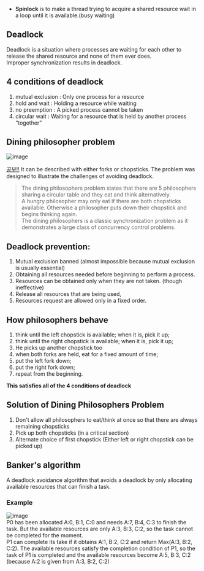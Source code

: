 * **Spinlock** is to make a thread trying to acquire a shared resource wait in a loop until it is available.(busy waiting)
## Deadlock
Deadlock is a situation where processes are waiting for each other to release the shared resource and none of them ever does.<br>
Improper synchronization results in deadlock.

## 4 conditions of deadlock
1. mutual exclusion : Only one process for a resource
2. hold and wait : Holding a resource while waiting
3. no preemption : A picked process cannot be taken
4. circular wait : Waiting for a resource that is held by another process “together”

## Dining philosopher problem
![image](https://user-images.githubusercontent.com/67142421/176333583-a1ffafd2-a73b-4a73-bbe4-706c0e076d25.png)

[공부!!](https://m.blog.naver.com/hirit808/221788147057)
It can be described with either forks or chopsticks.
The problem was designed to illustrate the challenges of avoiding deadlock.<br>

>The dining philosophers problem states that there are 5 philosophers sharing a circular table and they eat and think alternatively.<br>
>A hungry philosopher may only eat if there are both chopsticks available. Otherwise a philosopher puts down their chopstick and begins thinking again.<br>
>The dining philosophers is a classic synchronization problem as it demonstrates a large class of concurrency control problems.<br>

## Deadlock prevention: 
1. Mutual exclusion banned (almost impossible because mutual exclusion is usually essential)
2. Obtaining all resources needed before beginning to perform a process.
3. Resources can be obtained only when they are not taken. (though ineffective)
4. Release all resources that are being used,
5. Resources request are allowed only in a fixed order.

## How philosophers behave
1. think until the left chopstick is available; when it is, pick it up;
2. think until the right chopstick is available; when it is, pick it up;
3. He picks up another chopstick too
4. when both forks are held, eat for a fixed amount of time;
5. put the left fork down;
6. put the right fork down;
7. repeat from the beginning.

**This satisfies all of the 4 conditions of deadlock**

## Solution of Dining Philosophers Problem
1. Don't allow all philosophers to eat/think at once so that there are always remaining chopsticks
2. Pick up both chopsticks (in a critical section)
3. Alternate choice of first chopstick (Either left or right chopstick can be picked up)

## Banker's algorithm 
A deadlock avoidance algorithm that avoids a deadlock by only allocating available resources that can finish a task.<br>

### Example
![image](https://user-images.githubusercontent.com/67142421/176335355-321373a4-e7db-429f-9728-f2e3bdd1c302.png)<br>
P0 has been allocated A:0, B:1, C:0 and needs A:7, B:4, C:3 to finish the task. But the available resources are only A:3, B:3, C:2, so the task cannot be completed
for the moment.<br>
P1 can complete its take if it obtains A:1, B:2, C:2 and return Max(A:3, B:2, C:2). The available resources satisfy the completion condition of P1, so the task
of P1 is completed and the available resources become A:5, B:3, C:2 (because A:2 is given from A:3, B:2, C:2)
